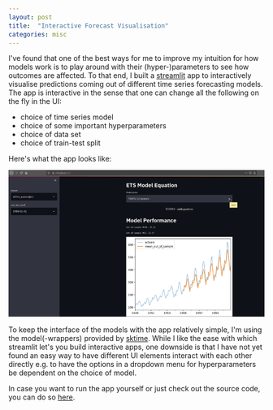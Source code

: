 ```yaml
---
layout: post
title:  "Interactive Forecast Visualisation"
categories: misc
---
```


I've found that one of the best ways for me to improve my intuition for how models work is to play around with their (hyper-)parameters to see how outcomes are affected. To that end, I built a [streamlit](https://streamlit.io/) app to interactively visualise predictions coming out of different time series forecasting models. The app is interactive in the sense that one can change all the following on the fly in the UI: 
-   choice of time series model
-   choice of some important hyperparameters
-   choice of data set
-   choice of train-test split

Here's what the app looks like:

![Example](/assets/gifs/fc_viz.gif)

To keep the interface of the models with the app relatively simple, I'm using the model(-wrappers) provided by [sktime](https://www.sktime.org/en/latest/).
While I like the ease with which streamlit let's you build interactive apps, one downside is that I have not yet found an easy way to have different UI elements interact with each other directly e.g. to have the options in a dropdown menu for hyperparameters be dependent on the choice of model.

In case you want to run the app yourself or just check out the source code, you can do so [here](https://github.com/matsmaiwald/fc_viz).